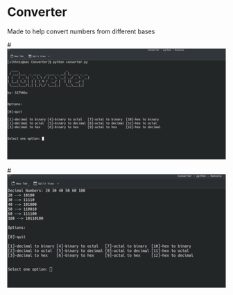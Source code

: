 # Converter
Made to help convert numbers from different bases

#![image](images/Screenshot_20230724_101437.png)

#![image](images/Screenshot_20230724_101535.png)
